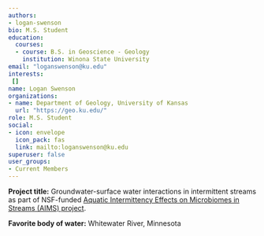 ```yaml
---
authors:
- logan-swenson
bio: M.S. Student
education:
  courses:
  - course: B.S. in Geoscience - Geology
    institution: Winona State University
email: "loganswenson@ku.edu"
interests:
 []
name: Logan Swenson
organizations:
- name: Department of Geology, University of Kansas
  url: "https://geo.ku.edu/"
role: M.S. Student
social:
- icon: envelope
  icon_pack: fas
  link: mailto:loganswenson@ku.edu
superuser: false
user_groups:
- Current Members
---
```

**Project title:** Groundwater-surface water interactions in intermittent streams as part of NSF-funded [Aquatic Intermittency Effects on Microbiomes in Streams (AIMS) project](https://www.nsf.gov/awardsearch/showAward?AWD_ID=2019603&HistoricalAwards=false). 

**Favorite body of water:** Whitewater River, Minnesota